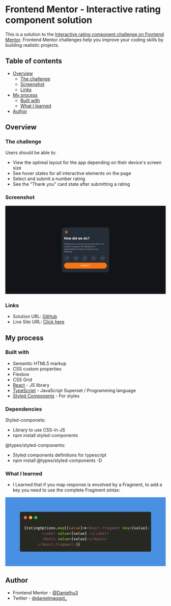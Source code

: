 # Frontend Mentor - Interactive rating component solution

This is a solution to the [Interactive rating component challenge on Frontend Mentor](https://www.frontendmentor.io/challenges/interactive-rating-component-koxpeBUmI). Frontend Mentor challenges help you improve your coding skills by building realistic projects. 

## Table of contents

- [Overview](#overview)
  - [The challenge](#the-challenge)
  - [Screenshot](#screenshot)
  - [Links](#links)
- [My process](#my-process)
  - [Built with](#built-with)
  - [What I learned](#what-i-learned)
- [Author](#author)


## Overview

### The challenge

Users should be able to:

- View the optimal layout for the app depending on their device's screen size
- See hover states for all interactive elements on the page
- Select and submit a number rating
- See the "Thank you" card state after submitting a rating

### Screenshot

<img src='./src/screenshots/desktop.png'>


### Links

- Solution URL: [GitHub](https://github.com/Danielhu3/Rating-Components)
- Live Site URL: [Click here](https://your-live-site-url.com)

## My process

### Built with

- Semantic HTML5 markup
- CSS custom properties
- Flexbox
- CSS Grid
- [React](https://reactjs.org/) - JS library
- [TypeScript](https://www.typescriptlang.org/) - JavaScript Superset / Programming language
- [Styled Components](https://styled-components.com/) - For styles

### Dependencies

Styled-componets:
 - Library to use CSS-in-JS
 - npm install styled-components

@types/styled-components:
 - Styled components definitions for typescript
 - npm install @types/styled-components -D


### What I learned

- I Learned that if you map response is envolved by a Fragment, to add a key you need to use the complete Fragment sintax:
<img src='./src/screenshots/fragment.png'>

## Author

- Frontend Mentor - [@Danielhu3](https://www.frontendmentor.io/profile/Danielhu3)
- Twitter - [@danielmaggot_](https://www.twitter.com/danielmaggot_)
